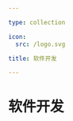 ```yaml
---

type: collection

icon:
  src: /logo.svg

title: 软件开发

---
```


# 软件开发

<ShowBreadcrumb />

<ShowResources />
